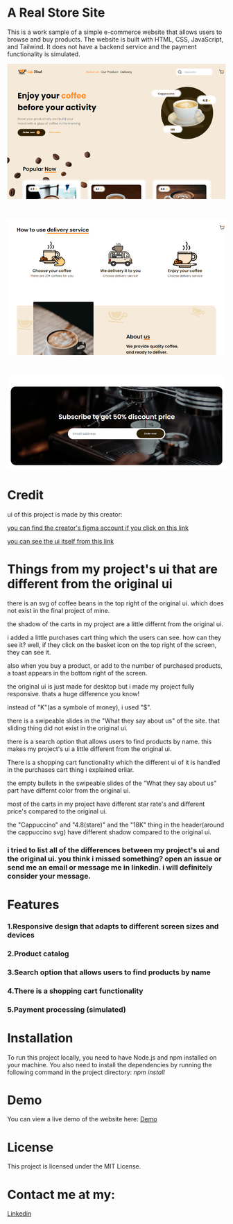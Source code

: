 # A Real Store Site

This is a work sample of a simple e-commerce website that allows users to browse and buy products. The website is built with HTML, CSS, JavaScript, and Tailwind. It does not have a backend service and the payment functionality is simulated.

![App Screenshot](https://raw.githubusercontent.com/Dreamer474747/Dreamer474747.github.io/main/a-real-store-site/header.PNG)

<br/>

![App Screenshot](https://raw.githubusercontent.com/Dreamer474747/Dreamer474747.github.io/main/a-real-store-site/main.PNG)

<br/>

![App Screenshot](https://raw.githubusercontent.com/Dreamer474747/Dreamer474747.github.io/main/a-real-store-site/footer.PNG)

# Credit

ui of this project is made by this creator:

[you can find the creator's figma account if you click on this link](https://www.figma.com/@rauliqbal)

[you can see the ui itself from this link](https://www.figma.com/file/NAnJcD6qQWkmfk4VXCvqCD/Cafe-Street---E-Commerce-Landing-Page-(Community)?type=design&node-id=0-1&mode=design&t=n2SxUoSpOZJuWDzv-0)

# Things from my project's ui that are different from the original ui

there is an svg of coffee beans in the top right of the original ui. which does not exist in the final project of mine.

the shadow of the carts in my project are a little differnt from the original ui.

i added a little purchases cart thing which the users can see. how can they see it? well, if they click on the basket icon on the top right of the screen, they can see it.

also when you buy a product, or add to the number of purchased products, a toast appears in the bottom right of the screen.

the original ui is just made for desktop but i made my project fully responsive. thats a huge difference you know!

instead of "K"(as a symbole of money), i used "$".

there is a swipeable slides in the "What they say about us" of the site. that sliding thing did not exist in the original ui.

there is a search option that allows users to find products by name. this makes my project's ui a little different from the original ui.

There is a shopping cart functionality which the different ui of it is handled in the purchases cart thing i explained erliar.

the empty bullets in the swipeable slides of the "What they say about us" part have differnt color from the original ui.

most of the carts in my project have different star rate's and different price's compared to the original ui.

the "Cappuccino" and "4.8(stare)" and the "18K" thing in the header(around the cappuccino svg) have different shadow compared to the original ui.

### i tried to list all of the differences between my project's ui and the original ui. you think i missed something? open an issue or send me an email or message me in linkedin. i will definitely consider your message.

# Features

### 1.Responsive design that adapts to different screen sizes and devices

### 2.Product catalog

### 3.Search option that allows users to find products by name

### 4.There is a shopping cart functionality

### 5.Payment processing (simulated)

# Installation

To run this project locally, you need to have Node.js and npm installed on your machine. You also need to install the dependencies by running the following command in the project directory:
*npm install*

# Demo
You can view a live demo of the website here: [Demo](https://dreamer474747.github.io/a-real-store-site/public/)

# License
This project is licensed under the MIT License.

# Contact me at my: 

[Linkedin](https://linkedin.com/in/mobin-taataghi)


